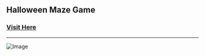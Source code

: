 ## Halloween Maze Game

### [Visit Here](https://vanshsh.github.io/spookymazegame/)

---

![Image](https://pbs.twimg.com/media/FC9MdaVUUAsAUOq?format=jpg&name=small)
